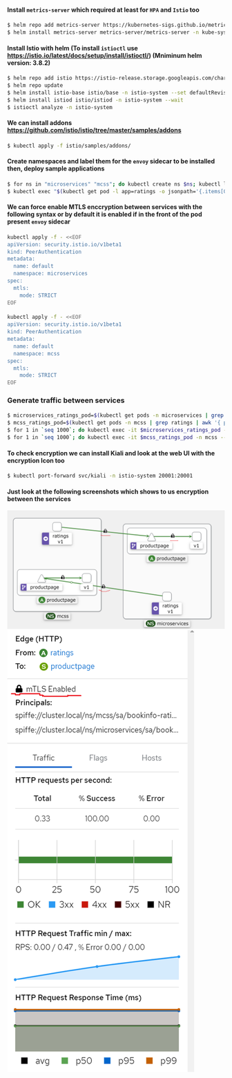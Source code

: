 #### Install `metrics-server` which required at least for `HPA` and `Istio` too

```bash
$ helm repo add metrics-server https://kubernetes-sigs.github.io/metrics-server/
$ helm install metrics-server metrics-server/metrics-server -n kube-system
```

#### Install Istio with helm (To install `istioctl` use https://istio.io/latest/docs/setup/install/istioctl/) (Mniminum helm version: 3.8.2)
```bash
$ helm repo add istio https://istio-release.storage.googleapis.com/charts
$ helm repo update
$ helm install istio-base istio/base -n istio-system --set defaultRevision=default --create-namespace
$ helm install istiod istio/istiod -n istio-system --wait
$ istioctl analyze -n istio-system
```

#### We can install addons https://github.com/istio/istio/tree/master/samples/addons
```bash
$ kubectl apply -f istio/samples/addons/
```

#### Create namespaces and label them for the `envoy` sidecar to be installed then, deploy sample applications

```bash
$ for ns in "microservices" "mcss"; do kubectl create ns $ns; kubectl label namespace $ns istio-injection=enabled; kubectl apply -f istio/samples/bookinfo/platform/kube/bookinfo.yaml -n $ns; istioctl proxy-status -n $ns; done
$ kubectl exec "$(kubectl get pod -l app=ratings -o jsonpath='{.items[0].metadata.name}' -n microservices)" -n microservices -c ratings -- curl -sS productpage:9080/productpage | grep -o "<title>.*</title>"
```

#### We can force enable MTLS enccryption between services with the following syntax or by default it is enabled if in the front of the pod present `envoy` sidecar
```bash
kubectl apply -f - <<EOF
apiVersion: security.istio.io/v1beta1
kind: PeerAuthentication
metadata:
  name: default
  namespace: microservices
spec:
  mtls:
    mode: STRICT
EOF

kubectl apply -f - <<EOF
apiVersion: security.istio.io/v1beta1
kind: PeerAuthentication
metadata:
  name: default
  namespace: mcss
spec:
  mtls:
    mode: STRICT
EOF
```

### Generate traffic between services

```bash
$ microservices_ratings_pod=$(kubectl get pods -n microservices | grep ratings | awk '{ print $1 }')
$ mcss_ratings_pod=$(kubectl get pods -n mcss | grep ratings | awk '{ print $1 }')
$ for 1 in `seq 1000`; do kubectl exec -it $microservices_ratings_pod -n microservices -- curl productpage.mcss.svc.cluster.local:9080; done
$ for 1 in `seq 1000`; do kubectl exec -it $mcss_ratings_pod -n mcss -- curl productpage.microservices.svc.cluster.local:9080; done
```

#### To check encryption we can install Kiali and look at the web UI with the encryption Icon too

```bash
$ kubectl port-forward svc/kiali -n istio-system 20001:20001
```

#### Just look at the following screenshots which shows to us encryption between the services
![Kiali Image 1](img/kiali1.png)
![Kiali Image 2](img/kiali2.png)

